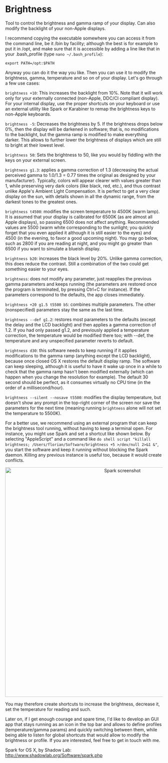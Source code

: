 # Brightness
Tool to control the brightness and gamma ramp of your display. Can also modify the backlight of your non-Apple displays.

I recommend copying the executable somewhere you can access it from the command line, be it /bin by facility; although the best is for example to put it in /opt, and make sure that it is accessible by adding a line like that in your .bash_profile (type `nano ~/.bash_profile`):

`export PATH=/opt:$PATH`

Anyway you can do it the way you like. Then you can use it to modify the brightness, gamma, temperature and so on of your display. Let's go through a few use cases:

`brightness +10`: This increases the backlight from 10%. Note that it will work only for your externally connected (non-Apple, DDC/CI compliant display). For your internal display, use the proper shortcuts on your keyboard or use an external utility like Spark or Karabiner to remap the brightness keys to non-Apple keyboards.

`brightness -5`: Decreases the brightness by 5. If the brightness drops below 0%, then the display will be darkened in software; that is, no modifications to the backlight, but the gamma ramp is modified to make everything darker. This allows to further lower the brightness of displays which are still to bright at their lowest level.

`brightness 50`: Sets the brightness to 50, like you would by fiddling with the keys on your external screen.

`brightness g1.3`: applies a gamma correction of 1.3 (decreasing the actual perceived gamma to 1.0/1.3 = 0.77 times the original as designed by your manufacturer). Typically, colors will appear clearer with values greater than 1, while preserving very dark colors (like black, red, etc.), and thus contrast unlike Apple's Ambient Light Compensation. It is perfect to get a very clear display on the sun, with details shown in all the dynamic range, from the darkest tones to the greatest ones.

`brightness t4500`: modifies the screen temperature to 4500K (warm lamp). It is assumed that your display is calibrated for 6500K (as are almost all Apple displays), so passing 6500 does not affect anything. Recommended values are 5500 (warm white corresponding to the sunlight; you quickly forget that you even applied it although it is still easier to the eyes) and 4500 (in the evening, to favor a good upcoming night). You may go below, such as 2800 if you are reading at night, and you might go greater than 6500 if you want to simulate a blueish display.

`brightness b20`: increases the black level by 20%. Unlike gamma correction, this does reduce the contrast. Still a combination of the two could get something easier to your eyes.

`brightness`: does not modify any parameter, just reapplies the previous gamma parameters and keeps running (the parameters are restored once the program is terminated, by pressing Ctrl+C for instance). If the parameters correspond to the defaults, the app closes immediately.

`brightness +20 g1.5 t5500 b5`: combines multiple parameters. The other (nonspecified) parameters stay the same as the last time.

`brightness --def g1.2`: restores most parameters to the defaults (except the delay and the LCD backlight) and then applies a gamma correction of 1.2. If you had only passed g1.2, and previously applied a temperature correction, the temperature would be modified there too; with --def, the temperature and any unspecified parameter reverts to default.

`brightness d30`: this software needs to keep running if it applies modifications to the gamma ramp (anything except the LCD backlight), because once closed OS X restores the default display ramp. The software can keep sleeping, although it is useful to have it wake up once in a while to check that the gamma ramp hasn't been modified externally (which can happen when you change the resolution for example). The default 30 second should be perfect, as it consumes virtually no CPU time (in the order of a millisecond/hour).

`brightness --silent --nosave t5500`: modifies the display temperature, but doesn't show any prompt in the top-right corner of the screen nor save the parameters for the next time (meaning running `brightness` alone will not set the temperature to 5500K).

For a better use, we recommend using an external program that can keep the brightness tool running, without having to keep a terminal open. For instance, you might use Spark and set a shortcut like shown below. By selecting "AppleScript" and a command like `do shell script "killall brightness; /Users/florian/Software/brightness +5 >/dev/null 2>&1 &"`, you start the software and keep it running without blocking the Spark daemon. Killing any previous instance is useful too, because it would create conflicts.

<p align="center">
  <img width="734px" src="http://mobile-dev.ch/images/Brightness-screenshot-02.png" alt="Spark screenshot"/>
</p>

You may therefore create shortcuts to increase the brightness, decrease it, set the temperature for reading and such.

Later on, if I get enough courage and spare time, I'd like to develop an GUI app that stays running as an icon in the top bar and allows to define profiles (temperature/gamma params) and quickly switching between them, while being able to listen for global shortcuts that would allow to modify the brightness or profile. If you are interested, feel free to get in touch with me.

Spark for OS X, by Shadow Lab: http://www.shadowlab.org/Software/spark.php
